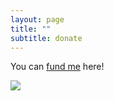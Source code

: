 ```yaml
---
layout: page
title: ""
subtitle: donate
---
```


You can [fund me](https://www.paypal.me/miadawson) here!


<img src= "https://media.giphy.com/media/3o7bu2s4p3ydnZ1WVy/giphy.gif" />

